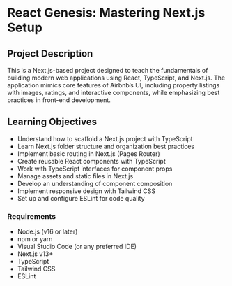 # React Genesis: Mastering Next.js Setup
## Project Description

This is a Next.js-based project designed to teach the fundamentals of building modern web applications using React, TypeScript, and Next.js. The application mimics core features of Airbnb’s UI, including property listings with images, ratings, and interactive components, while emphasizing best practices in front-end development.

## Learning Objectives

* Understand how to scaffold a Next.js project with TypeScript
* Learn Next.js folder structure and organization best practices
* Implement basic routing in Next.js (Pages Router)
* Create reusable React components with TypeScript
* Work with TypeScript interfaces for component props
* Manage assets and static files in Next.js
* Develop an understanding of component composition
* Implement responsive design with Tailwind CSS
* Set up and configure ESLint for code quality

### Requirements

* Node.js (v16 or later)
* npm or yarn
* Visual Studio Code (or any preferred IDE)
* Next.js v13+
* TypeScript
* Tailwind CSS
* ESLint